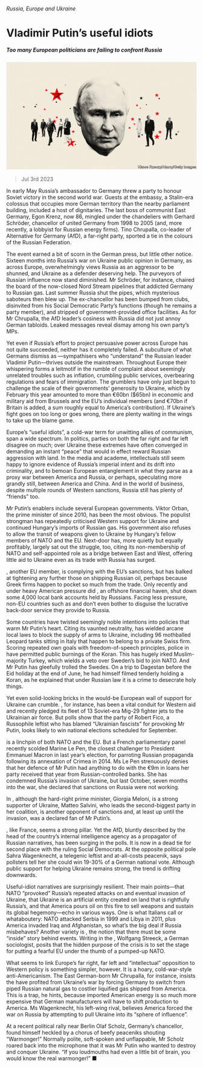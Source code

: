 ###### Russia, Europe and Ukraine

# Vladimir Putin’s useful idiots 

##### Too many European politicians are failing to confront Russia 

![image](images/20230708_EUD001.jpg) 

> Jul 3rd 2023 


In early May Russia’s ambassador to Germany threw a party to honour Soviet victory in the second world war. Guests at the embassy, a Stalin-era colossus that occupies more German territory than the nearby parliament building, included a host of dignitaries. The last boss of communist East Germany, Egon Krenz, now 86, mingled under the chandeliers with Gerhard Schröder, chancellor of united Germany from 1998 to 2005 (and, more recently, a lobbyist for Russian energy firms). Tino Chrupalla, co-leader of Alternative for Germany (AfD), a far-right party, sported a tie in the colours of the Russian Federation.

The event earned a bit of scorn in the German press, but little other notice. Sixteen months into Russia’s war on Ukraine public opinion in Germany, as across Europe, overwhelmingly views Russia as an aggressor to be shunned, and Ukraine as a defender deserving help. The purveyors of Russian influence now stand diminished. Mr Schröder, for instance, chaired the board of the now-closed Nord Stream pipelines that addicted Germany to Russian gas. Last summer Russia shut the pipes, which mysterious saboteurs then blew up. The ex-chancellor has been bumped from clubs, disinvited from his Social Democratic Party’s functions (though he remains a party member), and stripped of government-provided office facilities. As for Mr Chrupalla, the AfD leader’s cosiness with Russia did not just annoy German tabloids. Leaked messages reveal dismay among his own party’s MPs.

Yet even if Russia’s effort to project persuasive power across Europe has not quite succeeded, neither has it completely failed. A subculture of what Germans dismiss as —sympathisers who “understand” the Russian leader Vladimir Putin—thrives outside the mainstream. Throughout Europe their whispering forms a leitmotif in the rumble of complaint about seemingly unrelated troubles such as inflation, crumbling public services, overbearing regulations and fears of immigration. The grumblers have only just begun to challenge the scale of their governments’ generosity to Ukraine, which by February this year amounted to more than €60bn ($65bn) in economic and military aid from Brussels and the EU’s individual members (and €70bn if Britain is added, a sum roughly equal to America’s contribution). If Ukraine’s fight goes on too long or goes wrong, there are plenty waiting in the wings to take up the blame game.

Europe’s “useful idiots”, a cold-war term for unwitting allies of communism, span a wide spectrum. In politics, parties on both the far right and far left disagree on much; over Ukraine these extremes have often converged in demanding an instant “peace” that would in effect reward Russian aggression with land. In the media and academe, intellectuals still seem happy to ignore evidence of Russia’s imperial intent and its drift into criminality, and to bemoan European entanglement in what they parse as a proxy war between America and Russia, or perhaps, speculating more grandly still, between America and China. And in the world of business, despite multiple rounds of Western sanctions, Russia still has plenty of “friends” too. 

Mr Putin’s enablers include several European governments. Viktor Orban, the prime minister of since 2010, has been the most obvious. The populist strongman has repeatedly criticised Western support for Ukraine and continued Hungary’s imports of Russian gas. His government also refuses to allow the transit of weapons given to Ukraine by Hungary’s fellow members of NATO and the EU. Next-door has, more quietly but equally profitably, largely sat out the struggle, too, citing its non-membership of NATO and self-appointed role as a bridge between East and West, offering little aid to Ukraine even as its trade with Russia has surged. 

, another EU member, is complying with the EU’s sanctions, but has balked at tightening any further those on shipping Russian oil, perhaps because Greek firms happen to pocket so much from the trade. Only recently and under heavy American pressure did , an offshore financial haven, shut down some 4,000 local bank accounts held by Russians. Facing less pressure, non-EU countries such as and don’t even bother to disguise the lucrative back-door service they provide to Russia. 

Some countries have twisted seemingly noble intentions into policies that warm Mr Putin’s heart. Citing its vaunted neutrality,  has wielded arcane local laws to block the supply of arms to Ukraine, including 96 mothballed Leopard tanks sitting in Italy that happen to belong to a private Swiss firm. Scoring repeated own goals with freedom-of-speech principles, police in  have permitted public burnings of the Koran. This has hugely irked Muslim-majority Turkey, which wields a veto over Sweden’s bid to join NATO. And Mr Putin has gleefully trolled the Swedes. On a trip to Dagestan before the Eid holiday at the end of June, he had himself filmed tenderly holding a Koran, as he explained that under Russian law it is a crime to desecrate holy things. 

Yet even solid-looking bricks in the would-be European wall of support for Ukraine can crumble. , for instance, has been a vital conduit for Western aid and recently pledged its fleet of 13 Soviet-era Mig-29 fighter jets to the Ukrainian air force. But polls show that the party of Robert Fico, a Russophile leftist who has blamed “Ukrainian fascists” for provoking Mr Putin, looks likely to win national elections scheduled for September.

is a linchpin of both NATO and the EU. But a French parliamentary panel recently scolded Marine Le Pen, the closest challenger to President Emmanuel Macron in last year’s election, for parroting Russian propaganda following its annexation of Crimea in 2014. Ms Le Pen strenuously denies that her defence of Mr Putin had anything to do with the €9m in loans her party received that year from Russian-controlled banks. She has condemned Russia’s invasion of Ukraine, but last October, seven months into the war, she declared that sanctions on Russia were not working. 

In , although the hard-right prime minister, Giorgia Meloni, is a strong supporter of Ukraine, Matteo Salvini, who leads the second-biggest party in her coalition, is another opponent of sanctions and, at least up until the invasion, was a declared fan of Mr Putin’s.

, like France, seems a strong pillar. Yet the AfD, bluntly described by the head of the country’s internal intelligence agency as a propagator of Russian narratives, has been surging in the polls. It is now in a dead tie for second place with the ruling Social Democrats. At the opposite political pole Sahra Wagenknecht, a telegenic leftist and at-all-costs peacenik, says pollsters tell her she could win 19-30% of a German national vote. Although public support for helping Ukraine remains strong, the trend is drifting downwards.

Useful-idiot narratives are surprisingly resilient. Their main points—that NATO “provoked” Russia’s repeated attacks on and eventual invasion of Ukraine, that Ukraine is an artificial entity created on land that is rightfully Russia’s, and that America pours oil on this fire to sell weapons and sustain its global hegemony—echo in various ways. One is what Italians call  or whataboutery: NATO attacked Serbia in 1999 and Libya in 2011, plus America invaded Iraq and Afghanistan, so what’s the big deal if Russia misbehaves? Another variety is , the notion that there must be some “inside” story behind events. Writing in the , Wolfgang Streeck, a German sociologist, posits that the hidden purpose of the crisis is to set the stage for putting a fearful EU under the thumb of a pumped-up NATO.

What seems to link Europe’s far right, far left and “intellectual” opposition to Western policy is something simpler, however. It is a hoary, cold-war-style anti-Americanism. The East German-born Mr Chrupalla, for instance, insists the  have profited from Ukraine’s war by forcing Germany to switch from piped Russian natural gas to costlier liquified gas shipped from America. This is a trap, he hints, because imported American energy is so much more expensive that German manufacturers will have to shift production to America. Ms Wagenknecht, his left-wing rival, believes America forced the war on Russia by attempting to pull Ukraine into its “sphere of influence”.

At a recent political rally near Berlin Olaf Scholz, Germany’s chancellor, found himself heckled by a chorus of beefy peaceniks shouting “Warmonger!” Normally polite, soft-spoken and unflappable, Mr Scholz roared back into the microphone that it was Mr Putin who wanted to destroy and conquer Ukraine. “If you loudmouths had even a little bit of brain, you would know the real warmonger!” ■


